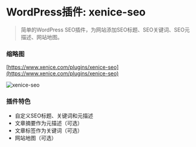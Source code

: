 # WordPress插件: xenice-seo
> 简单的WordPress SEO插件，为网站添加SEO标题、SEO关键词、SEO元描述、网站地图。  

### 缩略图

[https://www.xenice.com/plugins/xenice-seo](https://www.xenice.com/plugins/xenice-seo)

![xenice-seo](https://raw.githubusercontent.com/xenice/xenice-post-widgets/master/screenshot_cn.png)

### 插件特色

- 自定义SEO标题、关键词和元描述
- 文章摘要作为元描述（可选）
- 文章标签作为关键词（可选）
- 网站地图（可选）
